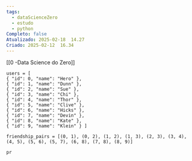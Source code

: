 ```yaml
---
tags:
  - dataScienceZero
  - estudo
  - python
Completo: false
Atualizado: 2025-02-18  14.27
Criado: 2025-02-12  16.34
---
```

[[0 -Data Science do Zero]]

```run-python
users = [ 
{ "id": 0, "name": "Hero" },
{ "id": 1, "name": "Dunn" },
{ "id": 2, "name": "Sue" },
{ "id": 3, "name": "Chi" }, 
{ "id": 4, "name": "Thor" },
{ "id": 5, "name": "Clive" },
{ "id": 6, "name": "Hicks" },
{ "id": 7, "name": "Devin" }, 
{ "id": 8, "name": "Kate" },
{ "id": 9, "name": "Klein" } ]

```

```run-python
friendship_pairs = [(0, 1), (0, 2), (1, 2), (1, 3), (2, 3), (3, 4), (4, 5), (5, 6), (5, 7), (6, 8), (7, 8), (8, 9)]
```


```run-python
pr
```